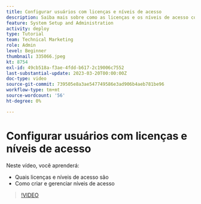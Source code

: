 ```yaml
---
title: Configurar usuários com licenças e níveis de acesso
description: Saiba mais sobre como as licenças e os níveis de acesso controlam o que os usuários têm. Saiba como as funções de trabalho são usadas no sistema.
feature: System Setup and Administration
activity: deploy
type: Tutorial
team: Technical Marketing
role: Admin
level: Beginner
thumbnail: 335066.jpeg
kt: 8754
exl-id: 49cb518a-f3ae-4fdd-b617-2c19006c7552
last-substantial-update: 2023-03-20T00:00:00Z
doc-type: video
source-git-commit: 739505e8a3ae547749586e3ad906b4aeb781be96
workflow-type: tm+mt
source-wordcount: '56'
ht-degree: 0%

---
```


# Configurar usuários com licenças e níveis de acesso

Neste vídeo, você aprenderá:

* Quais licenças e níveis de acesso são
* Como criar e gerenciar níveis de acesso

>[!VIDEO](https://video.tv.adobe.com/v/335066/?quality=12)
